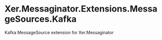 # Xer.Messaginator.Extensions.MessageSources.Kafka
Kafka MessageSource extension for Xer.Messaginator
